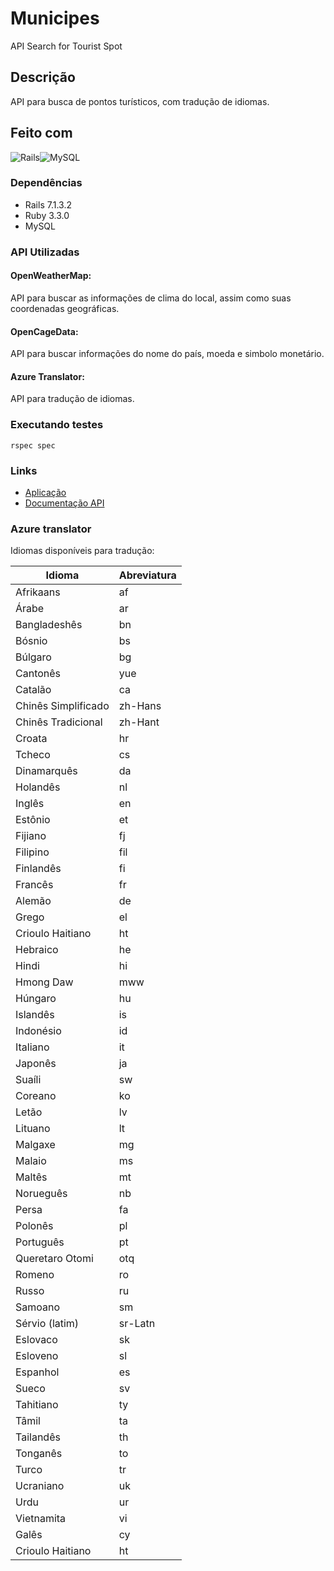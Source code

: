 # Municipes

API Search for Tourist Spot

## Descrição

API para busca de pontos turísticos, com tradução de idiomas.

## Feito com
![Rails][Rails]![MySQL][MySQL]

### Dependências

* Rails 7.1.3.2
* Ruby 3.3.0
* MySQL

### API Utilizadas

#### OpenWeatherMap:
API para buscar as informações de clima do local, assim como suas coordenadas geográficas.
#### OpenCageData:
API para buscar informações do nome do país, moeda e simbolo monetário.
#### Azure Translator:
API para tradução de idiomas.


### Executando testes

```
rspec spec
```

### Links

* [Aplicação](http://localhost:3000)
* [Documentação API](https://www.postman.com/dark-eclipse-535391/workspace/touristspot/collection/2098700-6be4392d-b4aa-481a-b2c3-33a09f9871b3)


### Azure translator
Idiomas disponíveis para tradução:

| Idioma             | Abreviatura |
|--------------------|-------------|
| Afrikaans          | af          |
| Árabe              | ar          |
| Bangladeshês       | bn          |
| Bósnio             | bs          |
| Búlgaro            | bg          |
| Cantonês          | yue         |
| Catalão            | ca          |
| Chinês Simplificado| zh-Hans     |
| Chinês Tradicional | zh-Hant     |
| Croata             | hr          |
| Tcheco             | cs          |
| Dinamarquês        | da          |
| Holandês           | nl          |
| Inglês             | en          |
| Estônio            | et          |
| Fijiano            | fj          |
| Filipino           | fil         |
| Finlandês          | fi          |
| Francês            | fr          |
| Alemão             | de          |
| Grego              | el          |
| Crioulo Haitiano   | ht          |
| Hebraico           | he          |
| Hindi              | hi          |
| Hmong Daw          | mww         |
| Húngaro            | hu          |
| Islandês           | is          |
| Indonésio          | id          |
| Italiano           | it          |
| Japonês            | ja          |
| Suaíli             | sw          |
| Coreano            | ko          |
| Letão              | lv          |
| Lituano            | lt          |
| Malgaxe            | mg          |
| Malaio             | ms          |
| Maltês             | mt          |
| Norueguês          | nb          |
| Persa              | fa          |
| Polonês            | pl          |
| Português          | pt          |
| Queretaro Otomi    | otq         |
| Romeno             | ro          |
| Russo              | ru          |
| Samoano            | sm          |
| Sérvio (latim)     | sr-Latn     |
| Eslovaco           | sk          |
| Esloveno           | sl          |
| Espanhol           | es          |
| Sueco              | sv          |
| Tahitiano          | ty          |
| Tâmil              | ta          |
| Tailandês          | th          |
| Tonganês           | to          |
| Turco              | tr          |
| Ucraniano          | uk          |
| Urdu               | ur          |
| Vietnamita         | vi          |
| Galês              | cy          |
| Crioulo Haitiano   | ht          |

<!-- MARKDOWN LINKS & IMAGES -->
<!-- https://www.markdownguide.org/basic-syntax/#reference-style-links -->

[Rails]: https://img.shields.io/badge/Rails-a40000?style=for-the-badge&logo=RubyonRails&logoColor=white
[MySQL]: https://img.shields.io/badge/MySQL-4479A1?style=for-the-badge&logo=MySQL&logoColor=white
